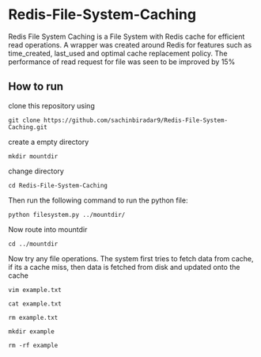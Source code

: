 # Redis-File-System-Caching

Redis File System Caching is a File System with Redis cache for efficient read operations. A wrapper was created around Redis for features such as time_created, last_used and optimal cache replacement policy. The performance of read request for file was seen to be improved by 15%

## How to run
clone this repository using

`git clone https://github.com/sachinbiradar9/Redis-File-System-Caching.git `

create a empty directory

`mkdir mountdir`

change directory 

`cd Redis-File-System-Caching`

Then run the following command to run the python file:

`python filesystem.py ../mountdir/`

Now route into mountdir

`cd ../mountdir`

Now try any file operations. The system first tries to fetch data from cache, if its a cache miss, then data is fetched from disk and updated onto the cache

`vim example.txt`

`cat example.txt`

`rm example.txt`

`mkdir example`

`rm -rf example`
